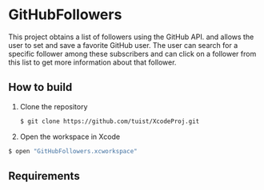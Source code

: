 # GitHubFollowers

This project obtains a list of followers using the GitHub API. and allows the user
to set and save a favorite GitHub user. The user can search for a specific follower
among these subscribers and can click on a follower from this list to get more
information about that follower.

## How to build

1. Clone the repository

   ```bash
   $ git clone https://github.com/tuist/XcodeProj.git
    ```

2.  Open the workspace in Xcode
   ```bash
   $ open "GitHubFollowers.xcworkspace"
   ```


## Requirements
